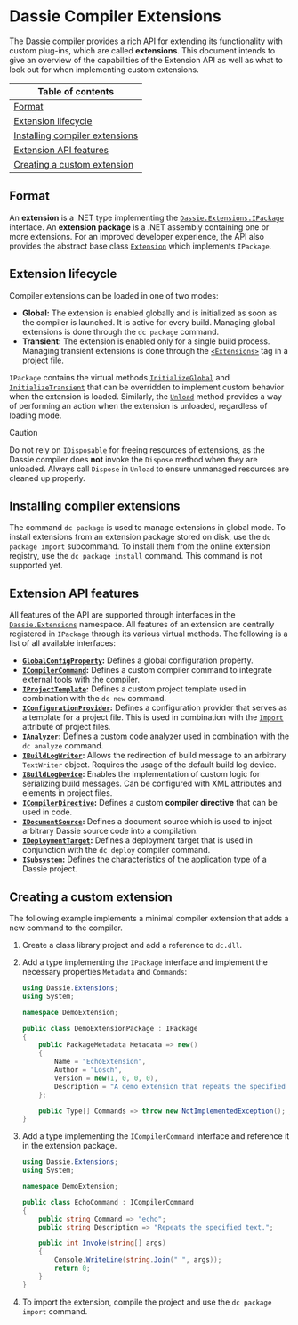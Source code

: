 # Dassie Compiler Extensions
The Dassie compiler provides a rich API for extending its functionality with custom plug-ins, which are called **extensions**. This document intends to give an overview of the capabilities of the Extension API as well as what to look out for when implementing custom extensions.

|**Table of contents**|
|---|
|[Format](./Extensions.md#format)|
|[Extension lifecycle](./Extensions.md#extension-lifecycle)|
|[Installing compiler extensions](./Extensions.md#installing-compiler-extensions)|
|[Extension API features](./Extensions.md#extension-api-features)|
|[Creating a custom extension](./Extensions.md#creating-a-custom-extension)|

## Format
An **extension** is a .NET type implementing the [``Dassie.Extensions.IPackage``](../src/Dassie/Extensions/IPackage.cs) interface. An **extension package** is a .NET assembly containing one or more extensions. For an improved developer experience, the API also provides the abstract base class [``Extension``](../src/Dassie/Extensions/Extension.cs) which implements ``IPackage``.

## Extension lifecycle
Compiler extensions can be loaded in one of two modes:
- **Global:** The extension is enabled globally and is initialized as soon as the compiler is launched. It is active for every build. Managing global extensions is done through the ``dc package`` command.
- **Transient:** The extension is enabled only for a single build process. Managing transient extensions is done through the [``<Extensions>``](./Projects.md#transient-extensions) tag in a project file.

``IPackage`` contains the virtual methods [``InitializeGlobal``](../src/Dassie/Extensions/IPackage.cs#L34) and [``InitializeTransient``](../src/Dassie/Extensions/IPackage.cs#L43) that can be overridden to implement custom behavior when the extension is loaded. Similarly, the [``Unload``](../src/Dassie/Extensions/IPackage.cs#L48) method provides a way of performing an action when the extension is unloaded, regardless of loading mode.

> [!CAUTION]
> Do not rely on ``IDisposable`` for freeing resources of extensions, as the Dassie compiler does **not** invoke the ``Dispose`` method when they are unloaded. Always call ``Dispose`` in ``Unload`` to ensure unmanaged resources are cleaned up properly.

## Installing compiler extensions
The command ``dc package`` is used to manage extensions in global mode. To install extensions from an extension package stored on disk, use the ``dc package import`` subcommand. To install them from the online extension registry, use the ``dc package install`` command. This command is not supported yet.

## Extension API features
All features of the API are supported through interfaces in the [``Dassie.Extensions``](../src/Dassie/Extensions) namespace. All features of an extension are centrally registered in ``IPackage`` through its various virtual methods. The following is a list of all available interfaces:
- **[``GlobalConfigProperty``](../src/Dassie/Extensions/GlobalConfigProperty.cs):** Defines a global configuration property.
- **[``ICompilerCommand``](../src/Dassie/Extensions/ICompilerCommand.cs):** Defines a custom compiler command to integrate external tools with the compiler.
- **[``IProjectTemplate``](../src/Dassie/Extensions/IProjectTemplate.cs):** Defines a custom project template used in combination with the ``dc new`` command.
- **[``IConfigurationProvider``](../src/Dassie/Extensions/IConfigurationProvider.cs):** Defines a configuration provider that serves as a template for a project file. This is used in combination with the [``Import``](./Projects.md#importing-project-files) attribute of project files.
- **[``IAnalyzer``](../src/Dassie/Extensions/IAnalyzer.cs):** Defines a custom code analyzer used in combination with the ``dc analyze`` command.
- **[``IBuildLogWriter``](../src/Dassie/Extensions/IBuildLogWriter.cs):** Allows the redirection of build message to an arbitrary ``TextWriter`` object. Requires the usage of the default build log device.
- **[``IBuildLogDevice``](../src/Dassie/Extensions/IBuildLogDevice.cs):** Enables the implementation of custom logic for serializing build messages. Can be configured with XML attributes and elements in project files.
- **[``ICompilerDirective``](../src/Dassie/Extensions/ICompilerDirective.cs):** Defines a custom **compiler directive** that can be used in code.
- **[``IDocumentSource``](../src/Dassie/Extensions/IDocumentSource.cs):** Defines a document source which is used to inject arbitrary Dassie source code into a compilation.
- **[``IDeploymentTarget``](../src/Dassie/Extensions/IDeploymentTarget.cs):** Defines a deployment target that is used in conjunction with the ``dc deploy`` compiler command.
- **[``ISubsystem``](../src/Dassie/Extensions/ISubsystem.cs):** Defines the characteristics of the application type of a Dassie project.

## Creating a custom extension
The following example implements a minimal compiler extension that adds a new command to the compiler.

1. Create a class library project and add a reference to ``dc.dll``.
2. Add a type implementing the ``IPackage`` interface and implement the necessary properties ``Metadata`` and ``Commands``:
   
   ````csharp
   using Dassie.Extensions;
   using System;

   namespace DemoExtension;

   public class DemoExtensionPackage : IPackage
   {
       public PackageMetadata Metadata => new()
       {
           Name = "EchoExtension",
           Author = "Losch",
           Version = new(1, 0, 0, 0),
           Description = "A demo extension that repeats the specified text when executed."
       };

       public Type[] Commands => throw new NotImplementedException(); // Update after step 3
   }
   ````
3. Add a type implementing the ``ICompilerCommand`` interface and reference it in the extension package.

   ````csharp
   using Dassie.Extensions;
   using System;

   namespace DemoExtension;

   public class EchoCommand : ICompilerCommand
   {
       public string Command => "echo";
       public string Description => "Repeats the specified text.";

       public int Invoke(string[] args)
       {
           Console.WriteLine(string.Join(" ", args));
           return 0;
       }
   }
   ````
4. To import the extension, compile the project and use the ``dc package import`` command.
